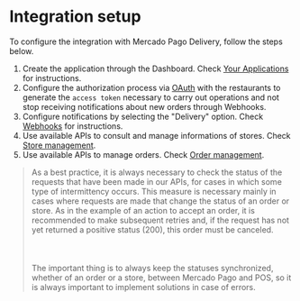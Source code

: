 # Integration setup

To configure the integration with Mercado Pago Delivery, follow the steps below.

1. Create the application through the Dashboard. Check [Your Applications](/developers/en/guides/additional-content/dashboard/applications) for instructions.
2. Configure the authorization process via [OAuth](/developers/en/guides/additional-content/security/oauth/introduction) with the restaurants to generate the `access token` necessary to carry out operations and not stop receiving notifications about new orders through Webhooks.
3. Configure notifications by selecting the "Delivery" option. Check [Webhooks](/developers/en/guides/additional-content/your-integrations/notifications/webhooks) for instructions.
4. Use available APIs to consult and manage informations of stores. Check [Store management](/developers/en/docs/mp-delivery/store-management).
5. Use available APIs to manage orders. Check [Order management](/developers/en/docs/mp-delivery/order-management).

> As a best practice, it is always necessary to check the status of the requests that have been made in our APIs, for cases in which some type of intermittency occurs. This measure is necessary mainly in cases where requests are made that change the status of an order or store. As in the example of an action to accept an order, it is recommended to make subsequent retries and, if the request has not yet returned a positive status (200), this order must be canceled. <br/></br>
> <br/></br>
> The important thing is to always keep the statuses synchronized, whether of an order or a store, between Mercado Pago and POS, so it is always important to implement solutions in case of errors.